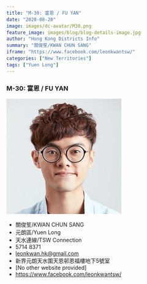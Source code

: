 ```yaml
---
title: "M-30: 富恩 / FU YAN"
date: "2020-08-20"
image: images/dc-avatar/M30.png
feature_image: images/blog/blog-details-image.jpg
author: "Hong Kong Districts Info"
summary: "關俊笙/KWAN CHUN SANG"
iframe: "https://www.facebook.com/leonkwantsw/"
categories: ["New Territories"]
tags: ["Yuen Long"]
---
```


### M-30: 富恩 / FU YAN  
![](/images/dc-avatar/M30.png)  

 - 關俊笙/KWAN CHUN SANG  
 - 元朗區/Yuen Long  
 - 天水連線/TSW Connection  
 - 5714 8371  
 - leonkwan.hk@gmail.com  
 - 新界元朗天水圍天恩邨恩福樓地下5號室  
 - [No other website provided]  
 - https://www.facebook.com/leonkwantsw/
